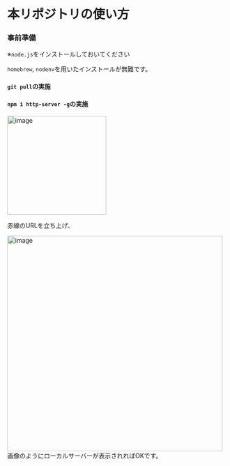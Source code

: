 # 本リポジトリの使い方

### 事前準備

※`node.js`をインストールしておいてください

`homebrew`, `nodenv`を用いたインストールが無難です。

#### `git pull`の実施


#### `npm i http-server -g`の実施

<img width="227" alt="image" src="https://user-images.githubusercontent.com/77530916/216873375-8e9d817c-b740-4e74-8470-e4db57fdddce.png">

赤線のURLを立ち上げ、

<img width="494" alt="image" src="https://user-images.githubusercontent.com/77530916/216873642-ad75a12d-ebca-4bba-90ce-93dcedb35cb3.png">
画像のようにローカルサーバーが表示されればOKです。
